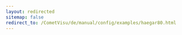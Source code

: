 ```yaml
---
layout: redirected
sitemap: false
redirect_to: /CometVisu/de/manual/config/examples/haegar80.html
---
```


